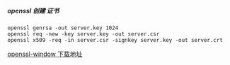 ##### openssl 创建 证书
```
openssl genrsa -out server.key 1024
openssl req -new -key server.key -out server.csr
openssl x509 -req -in server.csr -signkey server.key -out server.crt
```
[openssl-window 下载地址](https://slproweb.com/products/Win32OpenSSL.html)
